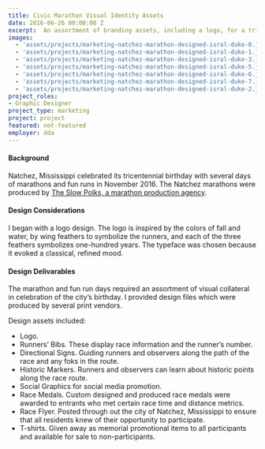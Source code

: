 ```yaml
---
title: Civic Marathon Visual Identity Assets
date: 2016-06-26 00:00:00 Z
excerpt:  An assortment of branding assets, including a logo, for a tricentennial celebration marathon for Natchez, Mississippi.
images:
  - 'assets/projects/marketing-natchez-marathon-designed-isral-duke-0.jpg'
  - 'assets/projects/marketing-natchez-marathon-designed-isral-duke-1.jpg'
  - 'assets/projects/marketing-natchez-marathon-designed-isral-duke-3.jpg'
  - 'assets/projects/marketing-natchez-marathon-designed-isral-duke-5.jpg'
  - 'assets/projects/marketing-natchez-marathon-designed-isral-duke-6.jpg'
  - 'assets/projects/marketing-natchez-marathon-designed-isral-duke-7.jpg'
  - 'assets/projects/marketing-natchez-marathon-designed-isral-duke-2.jpg'
project_roles:
- Graphic Designer
project_type: marketing
project: project
featured: not-featured
employer: dda
---
```

#### Background

Natchez, Mississippi celebrated its tricentennial birthday with several days of marathons and fun runs in November 2016. The Natchez marathons were produced by <a href="" title="" tarhet="_blank">The Slow Polks, a marathon production agency</a>.

#### Design Considerations

I began with a logo design. The logo is inspired by the colors of fall and water, by wing feathers to symbolize the runners, and each of the three feathers symbolizes one-hundred years. The typeface was chosen because it evoked a classical, refined mood.

#### Design Delivarables

The marathon and fun run days required an assortment of visual collateral in celebration of the city’s birthday. I provided design files which were produced by several print vendors.

Design assets included:

- Logo.
- Runners’ Bibs. These display race information and the runner’s number.
- Directional Signs. Guiding runners and observers along the path of the race and any foks in the route.
- Historic Markers. Runners and observers can learn about historic points along the race route.
- Social Graphics for social media promotion.
- Race Medals. Custom designed and produced race medals were awarded to entrants who met certain race time and distance metrics.
- Race Flyer. Posted through out the city of Natchez, Mississippi to ensure that all residents knew of their opportunity to participate.
- T-shirts. Given away as memorial promotional items to all participants and available for sale to non-participants.